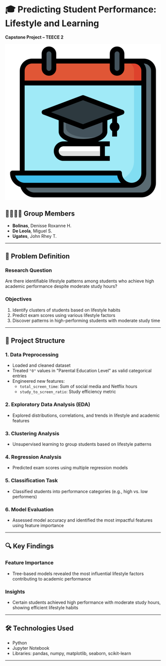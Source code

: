 # 🎓 Predicting Student Performance: Lifestyle and Learning
**Capstone Project – TEECE 2**

![Student Icon](icon.png)

## 👨‍👩‍👧‍👦 Group Members
- **Bolinas**, Denisse Roxanne H.  
- **De Leola**, Miguel S.  
- **Ugates**, John Rhey T.  

---

## 📌 Problem Definition

### **Research Question**
Are there identifiable lifestyle patterns among students who achieve high academic performance despite moderate study hours?

### **Objectives**
1. Identify clusters of students based on lifestyle habits
2. Predict exam scores using various lifestyle factors
3. Discover patterns in high-performing students with moderate study time

---

## 🧪 Project Structure

### 1. **Data Preprocessing**
- Loaded and cleaned dataset
- Treated `"0"` values in "Parental Education Level" as valid categorical entries
- Engineered new features:
  - `total_screen_time`: Sum of social media and Netflix hours
  - `study_to_screen_ratio`: Study efficiency metric

### 2. **Exploratory Data Analysis (EDA)**
- Explored distributions, correlations, and trends in lifestyle and academic features

### 3. **Clustering Analysis**
- Unsupervised learning to group students based on lifestyle patterns

### 4. **Regression Analysis**
- Predicted exam scores using multiple regression models

### 5. **Classification Task**
- Classified students into performance categories (e.g., high vs. low performers)

### 6. **Model Evaluation**
- Assessed model accuracy and identified the most impactful features using feature importance

---

## 🔍 Key Findings

### Feature Importance
- Tree-based models revealed the most influential lifestyle factors contributing to academic performance

### Insights
- Certain students achieved high performance with moderate study hours, showing efficient lifestyle habits

---

## 🛠️ Technologies Used
- Python
- Jupyter Notebook
- Libraries: pandas, numpy, matplotlib, seaborn, scikit-learn

---


